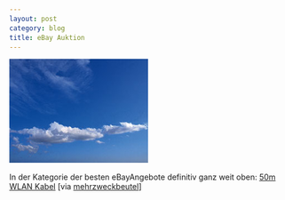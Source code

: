 ```yaml
---
layout: post
category: blog
title: eBay Auktion
---
```


![ebay_50mWLAN-Kabel.jpg](/images-blog/ebay_50mWLAN-Kabel.jpg)

In der Kategorie der besten eBayAngebote definitiv ganz weit oben: [50m WLAN Kabel](http://cgi.ebay.de/ws/eBayISAPI.dll?ViewItem&item=3062043990&category=26809) [via [mehrzweckbeutel](http://www.mehrzweckbeutel.de/comments.php?id=P1603_0_1_0)]

